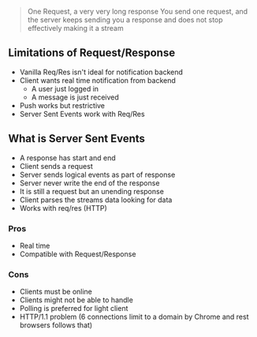 > One Request, a very very long response
> You send one request, and the server keeps sending you a response and does not stop effectively making it a stream

## Limitations of Request/Response
- Vanilla Req/Res isn't ideal for notification backend
- Client wants real time notification from backend
	- A user just logged in
	- A message is just received
- Push works but restrictive
- Server Sent Events work with Req/Res

## What is Server Sent Events
- A response has start and end
- Client sends a request
- Server sends logical events as part of response
- Server never write the end of the response
- It is still a request but an unending response
- Client parses the streams data looking for data
- Works with req/res (HTTP)

### Pros
- Real time
- Compatible with Request/Response

### Cons
- Clients must be online
- Clients might not be able to handle
- Polling is preferred for light client
- HTTP/1.1 problem (6 connections limit to a domain by Chrome and rest browsers follows that)